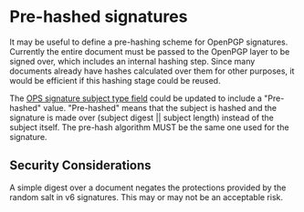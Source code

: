 # Pre-hashed signatures

It may be useful to define a pre-hashing scheme for OpenPGP signatures.
Currently the entire document must be passed to the OpenPGP layer to be signed over, which includes an internal hashing step.
Since many documents already have hashes calculated over them for other purposes, it would be efficient if this hashing stage could be reused.

The [OPS signature subject type field](https://andrewgdotcom.gitlab.io/openpgp-signatures) could be updated to include a "Pre-hashed" value.
"Pre-hashed" means that the subject is hashed and the signature is made over (subject digest || subject length) instead of the subject itself.
The pre-hash algorithm MUST be the same one used for the signature.

## Security Considerations

A simple digest over a document negates the protections provided by the random salt in v6 signatures.
This may or may not be an acceptable risk.
